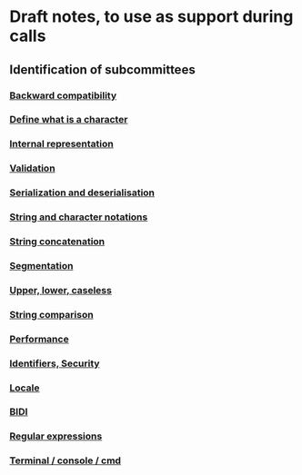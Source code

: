 # Draft notes, to use as support during calls

## Identification of subcommittees

### [Backward compatibility](0300_Backward_compatibility.md)

### [Define what is a character](0350_Define_what_is_a_character.md)

### [Internal representation](0400_Internal_representation.md)

### [Validation](0450_Validation.md)

### [Serialization and deserialisation](0475_Serialization_and_deserialization.md)

### [String and character notations](0500_String_and_character_notations.md)

### [String concatenation](0525_String_concatenation.md)

### [Segmentation](0550_Segmentation.md)

### [Upper, lower, caseless](0575_Upper_lower_caseless.md)

### [String comparison](String_comparison.md)

### [Performance](Performance.md)

### [Identifiers, Security](Identifiers_security.md)

### [Locale](Locale.md)

### [BIDI](BIDI.md)

### [Regular expressions](Regular_expressions.md)

### [Terminal / console / cmd](Terminal_console_CMD.md)
